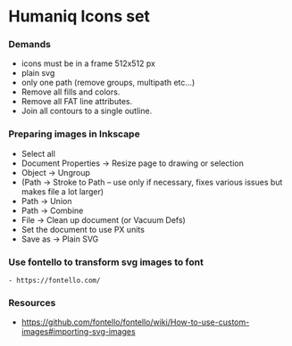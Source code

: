 # Humaniq Icons set

### Demands
- icons must be in a frame 512x512 px
- plain svg
- only one path (remove groups, multipath etc...)
- Remove all fills and colors.
- Remove all FAT line attributes.
- Join all contours to a single outline.

### Preparing images in Inkscape
  - Select all
  - Document Properties -> Resize page to drawing or selection
  - Object -> Ungroup
  - (Path -> Stroke to Path – use only if necessary, fixes various issues but makes file a lot larger)
  - Path -> Union
  - Path -> Combine
  - File -> Clean up document (or Vacuum Defs)
  - Set the document to use PX units
  - Save as -> Plain SVG 

### Use fontello to transform svg images to font
    - https://fontello.com/

### Resources
- https://github.com/fontello/fontello/wiki/How-to-use-custom-images#importing-svg-images